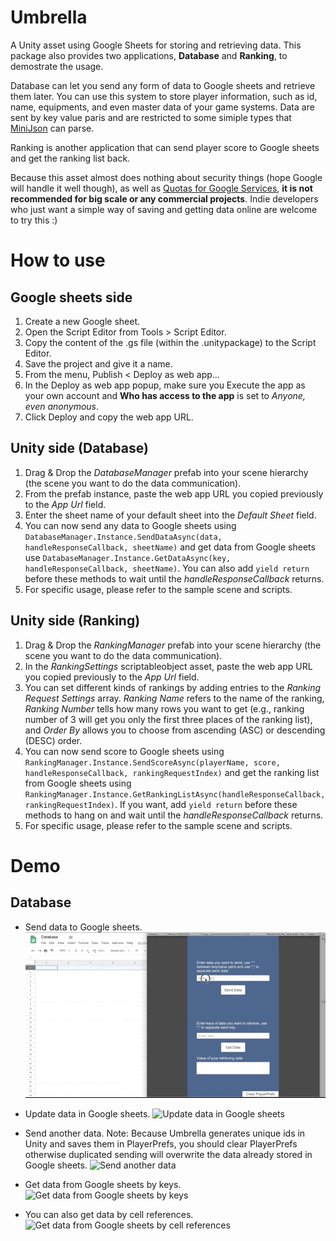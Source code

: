 # Umbrella
A Unity asset using Google Sheets for storing and retrieving data. This package also provides two applications, **Database** and **Ranking**, to demostrate the usage. 

Database can let you send any form of data to Google sheets and retrieve them later. You can use this system to store player information, such as id, name, equipments, and even master data of your game systems. Data are sent by key value paris and are restricted to some simiple types that [MiniJson](https://gist.github.com/darktable/1411710) can parse.

Ranking is another application that can send player score to Google sheets and get the ranking list back.

Because this asset almost does nothing about security things (hope Google will handle it well though), as well as [Quotas for Google Services](https://developers.google.com/apps-script/guides/services/quotas#current_quotas), **it is not recommended for big scale or any commercial projects**. Indie developers who just want a simple way of saving and getting data online are welcome to try this :)

# How to use
## Google sheets side
1. Create a new Google sheet.
2. Open the Script Editor from Tools > Script Editor.
3. Copy the content of the .gs file (within the .unitypackage) to the Script Editor.
4. Save the project and give it a name.
5. From the menu, Publish < Deploy as web app...
6. In the Deploy as web app popup, make sure you Execute the app as your own account and **Who has access to the app** is set to *Anyone, even anonymous*.
7. Click Deploy and copy the web app URL.
## Unity side (Database)
1. Drag & Drop the *DatabaseManager* prefab into your scene hierarchy (the scene you want to do the data communication).
2. From the prefab instance, paste the web app URL you copied previously to the *App Url* field.
3. Enter the sheet name of your default sheet into the *Default Sheet* field.
4. You can now send any data to Google sheets using `DatabaseManager.Instance.SendDataAsync(data, handleResponseCallback, sheetName)` and get data from Google sheets use `DatabaseManager.Instance.GetDataAsync(key, handleResponseCallback, sheetName)`. You can also add `yield return` before these methods to wait until the *handleResponseCallback* returns.
5. For specific usage, please refer to the sample scene and scripts.
## Unity side (Ranking)
1. Drag & Drop the *RankingManager* prefab into your scene hierarchy (the scene you want to do the data communication).
2. In the *RankingSettings* scriptableobject asset, paste the web app URL you copied previously to the *App Url* field.
3. You can set different kinds of rankings by adding entries to the *Ranking Request Settings* array. *Ranking Name* refers to the name of the ranking, *Ranking Number* tells how many rows you want to get (e.g., ranking number of 3 will get you only the first three places of the ranking list), and *Order By* allows you to choose from ascending (ASC) or descending (DESC) order.
4. You can now send score to Google sheets using `RankingManager.Instance.SendScoreAsync(playerName, score, handleResponseCallback, rankingRequestIndex)` and get the ranking list from Google sheets using `RankingManager.Instance.GetRankingListAsync(handleResponseCallback, rankingRequestIndex)`. If you want, add `yield return` before these methods to hang on and wait until the *handleResponseCallback* returns.
5. For specific usage, please refer to the sample scene and scripts.

# Demo
## Database
* Send data to Google sheets.
![Send data to Google sheets](Demos/send_data.gif)

 * Update data in Google sheets.
![Update data in Google sheets](Demos/update_data.gif)

 * Send another data. Note: Because Umbrella generates unique ids in Unity and saves them in PlayerPrefs, you should clear PlayerPrefs otherwise duplicated sending will overwrite the data already stored in Google sheets.
![Send another data](Demos/send_another_data.gif)

 * Get data from Google sheets by keys.
![Get data from Google sheets by keys](Demos/get_data.gif)

 * You can also get data by cell references.
![Get data from Google sheets by cell references](Demos/get_data_by_cell.gif)


